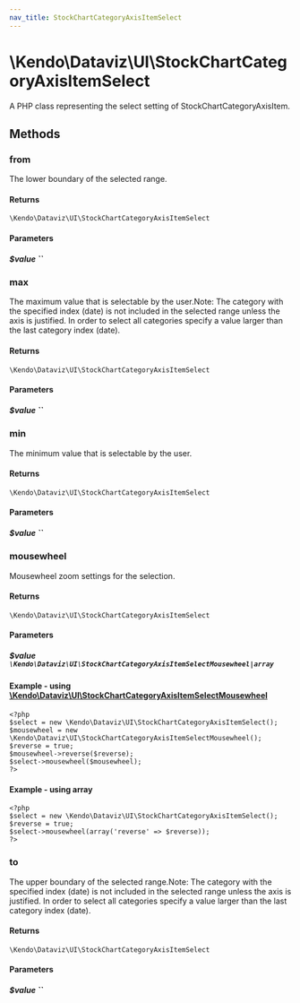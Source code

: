 ```yaml
---
nav_title: StockChartCategoryAxisItemSelect
---
```


# \Kendo\Dataviz\UI\StockChartCategoryAxisItemSelect

A PHP class representing the select setting of StockChartCategoryAxisItem.


## Methods

### from
The lower boundary of the selected range.

#### Returns
`\Kendo\Dataviz\UI\StockChartCategoryAxisItemSelect`

#### Parameters

##### $value ``



### max
The maximum value that is selectable by the user.Note: The category with the specified index (date) is not included in the selected range
unless the axis is justified. In order to select all categories specify
a value larger than the last category index (date).

#### Returns
`\Kendo\Dataviz\UI\StockChartCategoryAxisItemSelect`

#### Parameters

##### $value ``



### min
The minimum value that is selectable by the user.

#### Returns
`\Kendo\Dataviz\UI\StockChartCategoryAxisItemSelect`

#### Parameters

##### $value ``



### mousewheel

Mousewheel zoom settings for the selection.

#### Returns
`\Kendo\Dataviz\UI\StockChartCategoryAxisItemSelect`

#### Parameters

##### $value `\Kendo\Dataviz\UI\StockChartCategoryAxisItemSelectMousewheel|array`


#### Example - using [\Kendo\Dataviz\UI\StockChartCategoryAxisItemSelectMousewheel](/api/wrappers/php/Kendo/Dataviz/UI/StockChartCategoryAxisItemSelectMousewheel)
    <?php
    $select = new \Kendo\Dataviz\UI\StockChartCategoryAxisItemSelect();
    $mousewheel = new \Kendo\Dataviz\UI\StockChartCategoryAxisItemSelectMousewheel();
    $reverse = true;
    $mousewheel->reverse($reverse);
    $select->mousewheel($mousewheel);
    ?>

#### Example - using array

    <?php
    $select = new \Kendo\Dataviz\UI\StockChartCategoryAxisItemSelect();
    $reverse = true;
    $select->mousewheel(array('reverse' => $reverse));
    ?>

### to
The upper boundary of the selected range.Note: The category with the specified index (date) is not included in the selected range
unless the axis is justified. In order to select all categories specify
a value larger than the last category index (date).

#### Returns
`\Kendo\Dataviz\UI\StockChartCategoryAxisItemSelect`

#### Parameters

##### $value ``



